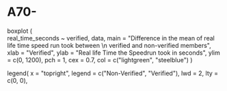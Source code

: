 # A70-
boxplot (  
 real_time_seconds ~ verified, 
  data,
  main = "Difference in the mean of real life time speed run took between \n verified and non-verified members",
  xlab = "Verified",
  ylab = "Real life Time the Speedrun took in seconds",
  ylim = c(0, 1200),
  pch = 1,
  cex = 0.7,
  col = c("lightgreen", "steelblue")
)

legend(
  x = "topright",
  legend = c("Non-Verified", "Verified"),
  lwd = 2,
  lty = c(0, 0),
